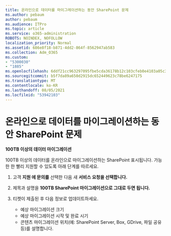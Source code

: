 ```yaml
---
title: 온라인으로 데이터를 마이그레이션하는 동안 SharePoint 문제
ms.author: pebaum
author: pebaum
ms.audience: ITPro
ms.topic: article
ms.service: o365-administration
ROBOTS: NOINDEX, NOFOLLOW
localization_priority: Normal
ms.assetid: 686e8f18-b871-4dd2-864f-8562947ab583
ms.collection: Adm_O365
ms.custom:
- "5300030"
- "1885"
ms.openlocfilehash: 6ddf21cc963297095fbe5cda36178b12c103cfeb0e4103a05c39f23ee634f158
ms.sourcegitcommit: b5f7da89a650d2915dc652449623c78be6247175
ms.translationtype: MT
ms.contentlocale: ko-KR
ms.lasthandoff: 08/05/2021
ms.locfileid: "53942103"
---
```

# <a name="issues-while-migrating-data-to-sharepoint-online"></a>온라인으로 데이터를 마이그레이션하는 동안 SharePoint 문제

**100TB 이상의 데이터 마이그레이션**

100TB 이상의 데이터를 온라인으로 마이그레이션하는 SharePoint 표시됩니다. 가능한 한 빨리 지원할 수 있도록 아래 단계를 따르세요. 

1. 고객 **지원 에 문의를** 선택한 다음 새 **서비스 요청을 선택합니다.** 
2. 제목과 설명을 **100TB SharePoint 마이그레이션으로 그대로 두면 됩니다.**
3. 티켓이 제출된 후 다음 정보로 업데이트하세요. 

    - 예상 마이그레이션 크기
    - 예상 마이그레이션 시작 및 완료 시기
    - 콘텐츠 마이그레이션 위치(예: SharePoint Server, Box, GDrive, 파일 공유 등)를 설명합니다.
